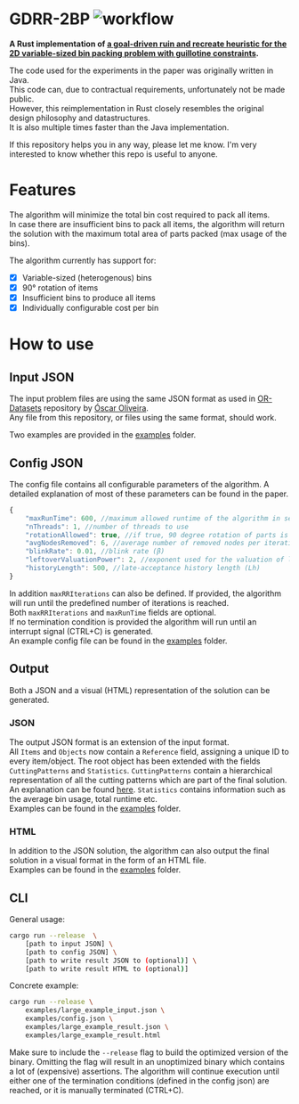 # GDRR-2BP ![workflow](https://github.com/JeroenGar/gdrr-2bp/actions/workflows/rust.yml/badge.svg)

**A Rust implementation of [a goal-driven ruin and recreate heuristic for the 2D variable-sized bin packing problem with guillotine constraints]( https://www.sciencedirect.com/science/article/abs/pii/S0377221721009826).**

The code used for the experiments in the paper was originally written in Java.  
This code can, due to contractual requirements, unfortunately not be made public.  
However, this reimplementation in Rust closely resembles the original design philosophy and datastructures.  
It is also multiple times faster than the Java implementation.

If this repository helps you in any way, please let me know. 
I'm very interested to know whether this repo is useful to anyone.

# Features

The algorithm will minimize the total bin cost required to pack all items.  
In case there are insufficient bins to pack all items, the algorithm will return the solution with the maximum total area of parts packed (max usage of the bins).

The algorithm currently has support for:
- [x] Variable-sized (heterogenous) bins
- [x] 90° rotation of items
- [x] Insufficient bins to produce all items
- [x] Individually configurable cost per bin

# How to use

## Input JSON

The input problem files are using the same JSON format as used in [OR-Datasets](https://github.com/Oscar-Oliveira/OR-Datasets/tree/master/Cutting-and-Packing/2D) repository by [
Óscar Oliveira](https://github.com/Oscar-Oliveira).  
Any file from this repository, or files using the same format, should work.

Two examples are provided in the [examples](examples/) folder.

## Config JSON

The config file contains all configurable parameters of the algorithm.
A detailed explanation of most of these parameters can be found in the paper.

```javascript
{
    "maxRunTime": 600, //maximum allowed runtime of the algorithm in seconds
    "nThreads": 1, //number of threads to use
    "rotationAllowed": true, //if true, 90 degree rotation of parts is allowed (2BP|R|G), false otherwise (2BP|O|G)
    "avgNodesRemoved": 6, //average number of removed nodes per iteration (μ)
    "blinkRate": 0.01, //blink rate (β)
    "leftoverValuationPower": 2, //exponent used for the valuation of leftover nodes (α)
    "historyLength": 500, //late-acceptance history length (Lh)
}
```
In addition `maxRRIterations` can also be defined. If provided, the algorithm will run until the predefined number of iterations is reached.  
Both `maxRRIterations` and `maxRunTime` fields are optional.  
If no termination condition is provided the algorithm will run until an interrupt signal (CTRL+C) is generated.  
An example config file can be found in the [examples](examples/) folder.

## Output
Both a JSON and a visual (HTML) representation of the solution can be generated. 

### JSON

The output JSON format is an extension of the input format.  
All `Items` and `Objects` now contain a `Reference` field, assigning a unique ID to every item/object.
The root object has been extended with the fields `CuttingPatterns` and `Statistics`.
`CuttingPatterns` contain a hierarchical representation of all the cutting patterns which are part of the final solution.
An explanation can be found [here](doc/Solution_Files_Documentation_GDRR.pdf).
`Statistics` contains information such as the average bin usage, total runtime etc.  
Examples can be found in the [examples](examples/) folder.

### HTML

In addition to the JSON solution, the algorithm can also output the final solution in a visual format in the form of an HTML file.  
Examples can be found in the [examples](examples/) folder.

## CLI

General usage:
```bash
cargo run --release  \
    [path to input JSON] \
    [path to config JSON] \
    [path to write result JSON to (optional)] \
    [path to write result HTML to (optional)]
```
Concrete example:
```bash
cargo run --release \
    examples/large_example_input.json \
    examples/config.json \
    examples/large_example_result.json \
    examples/large_example_result.html
```

Make sure to include the `--release` flag to build the optimized version of the binary.
Omitting the flag will result in an unoptimized binary which contains a lot of (expensive) assertions.
The algorithm will continue execution until either one of the termination conditions (defined in the config json) are reached, or it is manually terminated (CTRL+C).

